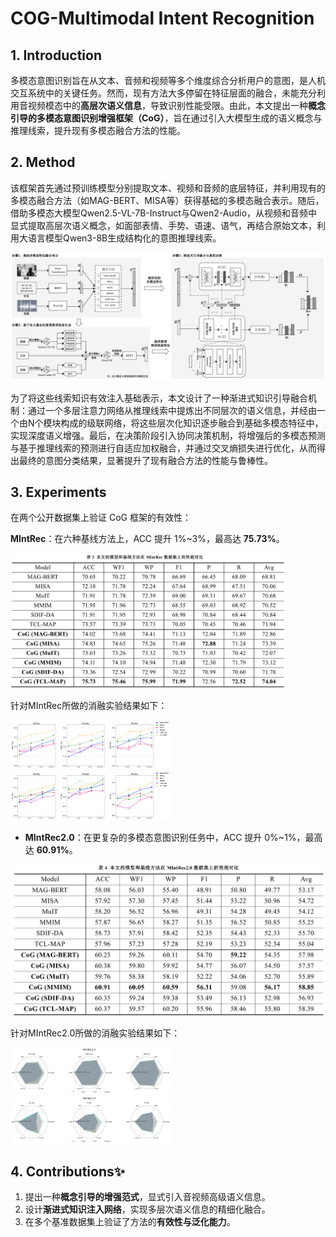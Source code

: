 # COG-Multimodal Intent Recognition

## 1. Introduction

多模态意图识别旨在从文本、音频和视频等多个维度综合分析用户的意图，是人机交互系统中的关键任务。然而，现有方法大多停留在特征层面的融合，未能充分利用音视频模态中的**高层次语义信息**，导致识别性能受限。由此，本文提出一种**概念引导的多模态意图识别增强框架（CoG）**，旨在通过引入大模型生成的语义概念与推理线索，提升现有多模态融合方法的性能。

## 2. Method

该框架首先通过预训练模型分别提取文本、视频和音频的底层特征，并利用现有的多模态融合方法（如MAG-BERT、MISA等）获得基础的多模态融合表示。随后，借助多模态大模型Qwen2.5-VL-7B-Instruct与Qwen2-Audio，从视频和音频中显式提取高层次语义概念，如面部表情、手势、语速、语气，再结合原始文本，利用大语言模型Qwen3-8B生成结构化的意图推理线索。

![image-20251027195237736](.\fig\Method.png)

为了将这些线索知识有效注入基础表示，本文设计了一种渐进式知识引导融合机制：通过一个多层注意力网络从推理线索中提炼出不同层次的语义信息，并经由一个由N个模块构成的级联网络，将这些层次化知识逐步融合到基础多模态特征中，实现深度语义增强。最后，在决策阶段引入协同决策机制，将增强后的多模态预测与基于推理线索的预测进行自适应加权融合，并通过交叉熵损失进行优化，从而得出最终的意图分类结果，显著提升了现有融合方法的性能与鲁棒性。

## 3. Experiments

在两个公开数据集上验证 CoG 框架的有效性：

**MIntRec**：在六种基线方法上，ACC 提升 1%~3%，最高达 **75.73%**。

<img src=".\fig\result_MIntRec.png" alt="image-20251027195534665" style="zoom:43%;" />

针对MIntRec所做的消融实验结果如下：

<img src=".\fig\ablation_k_top_MIntRec.png" alt="image-20251027195534665" style="zoom:25%;" />

<img src=".\fig\ablation_k_end_MIntRec.png" alt="image-20251027195534665" style="zoom:25%;" />

- **MIntRec2.0**：在更复杂的多模态意图识别任务中，ACC 提升 0%~1%，最高达 **60.91%**。

<img src=".\fig\result_MIntRec2.0.png" alt="image-20251027195749310" style="zoom:50%;" />

针对MIntRec2.0所做的消融实验结果如下：

<img src=".\fig\MIntRec2_end_radar.png" alt="image-20251027195534665" style="zoom:25%;" />

<img src=".\fig\MIntRec2_top_radar.png" alt="image-20251027195534665" style="zoom:25%;" />

## 4. Contributions✨

1. 提出一种**概念引导的增强范式**，显式引入音视频高级语义信息。
2. 设计**渐进式知识注入网络**，实现多层次语义信息的精细化融合。
3. 在多个基准数据集上验证了方法的**有效性与泛化能力**。


